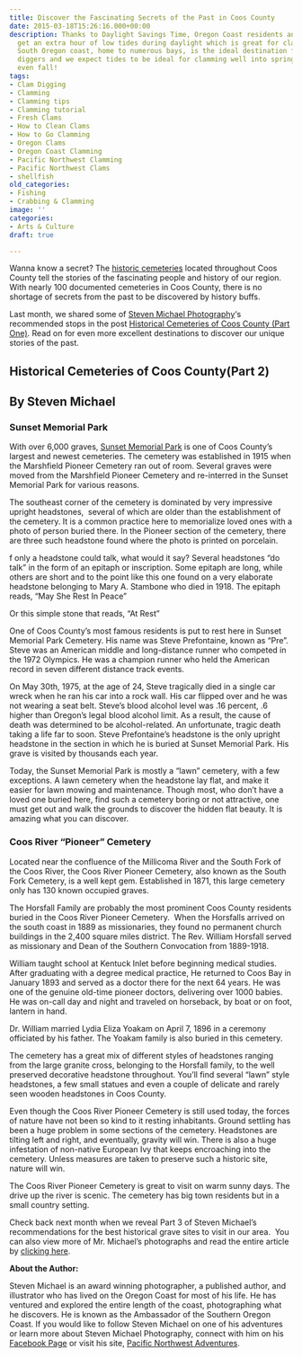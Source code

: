 ```yaml
---
title: Discover the Fascinating Secrets of the Past in Coos County
date: 2015-03-18T15:26:16.000+00:00
description: Thanks to Daylight Savings Time, Oregon Coast residents and visitors
  get an extra hour of low tides during daylight which is great for clamming! The
  South Oregon coast, home to numerous bays, is the ideal destination for recreational
  diggers and we expect tides to be ideal for clamming well into spring, summer and
  even fall!
tags:
- Clam Digging
- Clamming
- Clamming tips
- Clamming tutorial
- Fresh Clams
- How to Clean Clams
- How to Go Clamming
- Oregon Clams
- Oregon Coast Clamming
- Pacific Northwest Clamming
- Pacific Northwest Clams
- shellfish
old_categories:
- Fishing
- Crabbing & Clamming
image: ''
categories:
- Arts & Culture
draft: true

---
```

Wanna know a secret? The <a href="http://www.findagrave.com/cgi-bin/fg.cgi?page=csr&CScnty=2210&CSsr=41&" target="_blank">historic cemeteries</a> located throughout Coos County tell the stories of the fascinating people and history of our region. With nearly 100 documented cemeteries in Coos County, there is no shortage of secrets from the past to be discovered by history buffs.

Last month, we shared some of <a title="Steven Michael Facebook page" href="https://www.facebook.com/StevenMichaelPhotographyOregon?ref=br_tf" target="_blank">Steven Michael Photography</a>‘s recommended stops in the post <a href="/2015/02/historical-cemeteries-of-coos-county/" target="_blank">Historical Cemeteries of Coos County (Part One)</a>. Read on for even more excellent destinations to discover our unique stories of the past.

## Historical Cemeteries of Coos County(Part 2)

## By Steven Michael

### Sunset Memorial Park

With over 6,000 graves, <a href="https://plus.google.com/117247192413080128687/about?gl=us&hl=en" target="_blank">Sunset Memorial Park</a> is one of Coos County’s largest and newest cemeteries. The cemetery was established in 1915 when the Marshfield Pioneer Cemetery ran out of room. Several graves were moved from the Marshfield Pioneer Cemetery and re-interred in the Sunset Memorial Park for various reasons.

The southeast corner of the cemetery is dominated by very impressive upright headstones,  several of which are older than the establishment of the cemetery. It is a common practice here to memorialize loved ones with a photo of person buried there. In the Pioneer section of the cemetery, there are three such headstone found where the photo is printed on porcelain.

f only a headstone could talk, what would it say? Several headstones “do talk” in the form of an epitaph or inscription. Some epitaph are long, while others are short and to the point like this one found on a very elaborate headstone belonging to Mary A. Stambone who died in 1918. The epitaph reads, “May She Rest In Peace”

Or this simple stone that reads, “At Rest”

One of Coos County’s most famous residents is put to rest here in Sunset Memorial Park Cemetery. His name was Steve Prefontaine, known as “Pre”. Steve was an American middle and long-distance runner who competed in the 1972 Olympics. He was a champion runner who held the American record in seven different distance track events.

On May 30th, 1975, at the age of 24, Steve tragically died in a single car wreck when he ran his car into a rock wall. His car flipped over and he was not wearing a seat belt. Steve’s blood alcohol level was .16 percent, .6 higher than Oregon’s legal blood alcohol limit. As a result, the cause of death was determined to be alcohol-related. An unfortunate, tragic death taking a life far to soon. Steve Prefontaine’s headstone is the only upright headstone in the section in which he is buried at Sunset Memorial Park. His grave is visited by thousands each year.

Today, the Sunset Memorial Park is mostly a “lawn” cemetery, with a few exceptions. A lawn cemetery when the headstone lay flat, and make it easier for lawn mowing and maintenance. Though most, who don’t have a loved one buried here, find such a cemetery boring or not attractive, one must get out and walk the grounds to discover the hidden flat beauty. It is amazing what you can discover.

### Coos River “Pioneer” Cemetery

Located near the confluence of the Millicoma River and the South Fork of the Coos River, the Coos River Pioneer Cemetery, also known as the South Fork Cemetery, is a well kept gem. Established in 1871, this large cemetery only has 130 known occupied graves.

The Horsfall Family are probably the most prominent Coos County residents buried in the Coos River Pioneer Cemetery.  When the Horsfalls arrived on the south coast in 1889 as missionaries, they found no permanent church buildings in the 2,400 square miles district. The Rev. William Horsfall served as missionary and Dean of the Southern Convocation from 1889-1918.

William taught school at Kentuck Inlet before beginning medical studies. After graduating with a degree medical practice, He returned to Coos Bay in January 1893 and served as a doctor there for the next 64 years. He was one of the genuine old-time pioneer doctors, delivering over 1000 babies. He was on-call day and night and traveled on horseback, by boat or on foot, lantern in hand.

Dr. William married Lydia Eliza Yoakam on April 7, 1896 in a ceremony officiated by his father. The Yoakam family is also buried in this cemetery.

The cemetery has a great mix of different styles of headstones ranging from the large granite cross, belonging to the Horsfall family, to the well preserved decorative headstone throughout. You’ll find several “lawn” style headstones, a few small statues and even a couple of delicate and rarely seen wooden headstones in Coos County.

Even though the Coos River Pioneer Cemetery is still used today, the forces of nature have not been so kind to it resting inhabitants. Ground settling has been a huge problem in some sections of the cemetery. Headstones are tilting left and right, and eventually, gravity will win. There is also a huge infestation of non-native European Ivy that keeps encroaching into the cemetery. Unless measures are taken to preserve such a historic site, nature will win.

The Coos River Pioneer Cemetery is great to visit on warm sunny days. The drive up the river is scenic. The cemetery has big town residents but in a small country setting.

Check back next month when we reveal Part 3 of Steven Michael’s recommendations for the best historical grave sites to visit in our area.  You can also view more of Mr. Michael’s photographs and read the entire article by <a href="http://pacificnorthwestadventures.weebly.com/blog/8-coos-county-cemeteries" target="_blank">clicking here</a>.

**About the Author:**

Steven Michael is an award winning photographer, a published author, and illustrator who has lived on the Oregon Coast for most of his life. He has ventured and explored the entire length of the coast, photographing what he discovers. He is known as the Ambassador of the Southern Oregon Coast. If you would like to follow Steven Michael on one of his adventures or learn more about Steven Michael Photography, connect with him on his <a href="https://www.facebook.com/StevenMichaelPhotographyOregon" target="_blank">Facebook Page</a> or visit his site, <a href="http://pacificnorthwestadventures.weebly.com/" target="_blank">Pacific Northwest Adventures</a>.